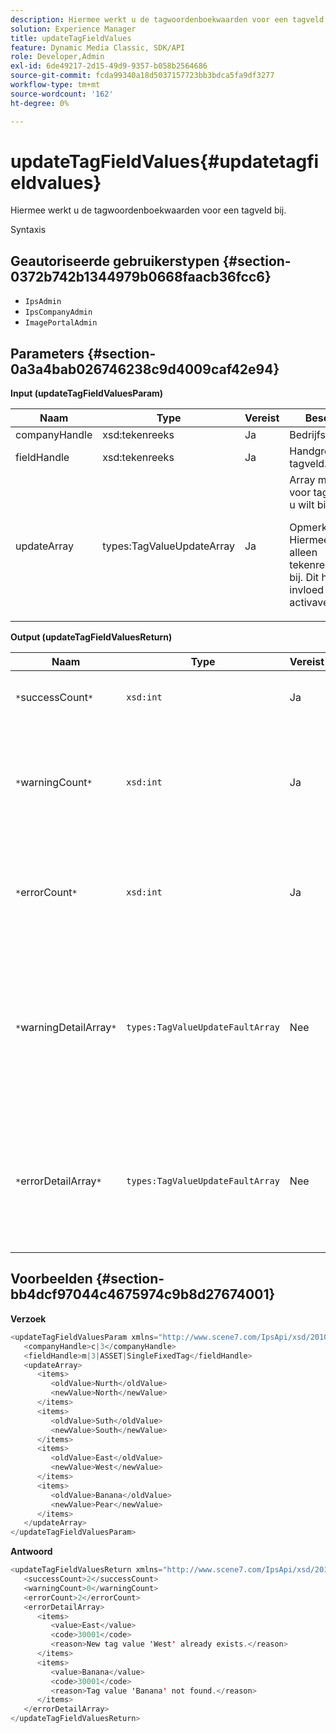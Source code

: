 ```yaml
---
description: Hiermee werkt u de tagwoordenboekwaarden voor een tagveld bij.
solution: Experience Manager
title: updateTagFieldValues
feature: Dynamic Media Classic, SDK/API
role: Developer,Admin
exl-id: 6de49217-2d15-49d9-9357-b058b2564686
source-git-commit: fcda99340a18d5037157723bb3bdca5fa9df3277
workflow-type: tm+mt
source-wordcount: '162'
ht-degree: 0%

---
```


# updateTagFieldValues{#updatetagfieldvalues}

Hiermee werkt u de tagwoordenboekwaarden voor een tagveld bij.

Syntaxis

## Geautoriseerde gebruikerstypen {#section-0372b742b1344979b0668faacb36fcc6}

* `IpsAdmin`
* `IpsCompanyAdmin`
* `ImagePortalAdmin`

## Parameters {#section-0a3a4bab026746238c9d4009caf42e94}

**Input (updateTagFieldValuesParam)**

<table id="table_15F354FBC043464080BC975AE35E03A4"> 
 <thead> 
  <tr> 
   <th colname="col1" class="entry"> Naam </th> 
   <th colname="col2" class="entry"> Type </th> 
   <th colname="col3" class="entry"> Vereist </th> 
   <th colname="col4" class="entry"> Beschrijving </th> 
  </tr> 
 </thead>
 <tbody> 
  <tr> 
   <td colname="col1"> <span class="codeph"> <span class="varname"> companyHandle</span> </span> </td> 
   <td colname="col2"> <span class="codeph"> xsd:tekenreeks</span> </td> 
   <td colname="col3"> Ja </td> 
   <td colname="col4"> Bedrijfshandgreep. </td> 
  </tr> 
  <tr> 
   <td colname="col1"> <span class="codeph"> <span class="varname"> fieldHandle</span> </span> </td> 
   <td colname="col2"> <span class="codeph"> xsd:tekenreeks</span> </td> 
   <td colname="col3"> Ja </td> 
   <td colname="col4"> Handgreep van tagveld. </td> 
  </tr> 
  <tr> 
   <td colname="col1"> <span class="codeph"> <span class="varname"> updateArray</span> </span> </td> 
   <td colname="col2"> <span class="codeph"> types:TagValueUpdateArray</span> </td> 
   <td colname="col3"> Ja </td> 
   <td colname="col4">Array met waarden voor tagvelden die u wilt bijwerken. <p>Opmerking:  Hiermee werkt u alleen tekenreekswaarden bij. Dit heeft geen invloed op de activaverenigingen. </p> </td> 
  </tr> 
 </tbody> 
</table>

**Output (updateTagFieldValuesReturn)**

| Naam | Type | Vereist | Beschrijving |
|---|---|---|---|
| `*`successCount`*` | `xsd:int` | Ja | Het aantal correct bijgewerkte tagvelden. |
| `*`warningCount`*` | `xsd:int` | Ja | Het aantal waarschuwingen dat wordt gegenereerd wanneer de bewerking probeerde tagvelden bij te werken. |
| `*`errorCount`*` | `xsd:int` | Ja | Het aantal fouten dat is gegenereerd toen de bewerking probeerde tagvelden bij te werken. |
| `*`warningDetailArray`*` | `types:TagValueUpdateFaultArray` | Nee | De array met details die zijn gekoppeld aan de elementen die waarschuwingen hebben gegenereerd toen de bewerking probeerde tagvelden bij te werken. |
| `*`errorDetailArray`*` | `types:TagValueUpdateFaultArray` | Nee | De array met details die zijn gekoppeld aan de elementen die fouten genereerden toen de bewerking probeerde tagvelden bij te werken. |

## Voorbeelden {#section-bb4dcf97044c4675974c9b8d27674001}

**Verzoek**

```java
<updateTagFieldValuesParam xmlns="http://www.scene7.com/IpsApi/xsd/2010-01-31">
   <companyHandle>c|3</companyHandle>
   <fieldHandle>m|3|ASSET|SingleFixedTag</fieldHandle>
   <updateArray>
      <items>
         <oldValue>Nurth</oldValue>
         <newValue>North</newValue>
      </items>
      <items>
         <oldValue>Suth</oldValue>
         <newValue>South</newValue>
      </items>
      <items>
         <oldValue>East</oldValue>
         <newValue>West</newValue>
      </items>
      <items>
         <oldValue>Banana</oldValue>
         <newValue>Pear</newValue>
      </items>
   </updateArray>
</updateTagFieldValuesParam>
```

**Antwoord**

```java
<updateTagFieldValuesReturn xmlns="http://www.scene7.com/IpsApi/xsd/2010-01-31">
   <successCount>2</successCount>
   <warningCount>0</warningCount>
   <errorCount>2</errorCount>
   <errorDetailArray>
      <items>
         <value>East</value>
         <code>30001</code>
         <reason>New tag value 'West' already exists.</reason>
      </items>
      <items>
         <value>Banana</value>
         <code>30001</code>
         <reason>Tag value 'Banana' not found.</reason>
      </items>
   </errorDetailArray>
</updateTagFieldValuesReturn>
```
